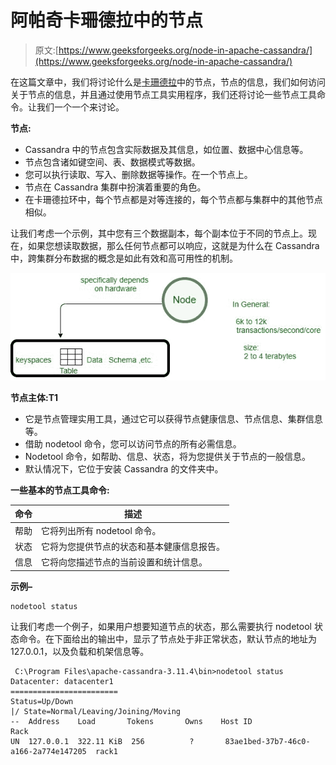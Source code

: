 # 阿帕奇卡珊德拉中的节点

> 原文:[https://www.geeksforgeeks.org/node-in-apache-cassandra/](https://www.geeksforgeeks.org/node-in-apache-cassandra/)

在这篇文章中，我们将讨论什么是[卡珊德拉](https://www.geeksforgeeks.org/introduction-to-apache-cassandra/)中的节点，节点的信息，我们如何访问关于节点的信息，并且通过使用节点工具实用程序，我们还将讨论一些节点工具命令。让我们一个一个来讨论。

**节点:**

*   Cassandra 中的节点包含实际数据及其信息，如位置、数据中心信息等。
*   节点包含诸如键空间、表、数据模式等数据。
*   您可以执行读取、写入、删除数据等操作。在一个节点上。
*   节点在 Cassandra 集群中扮演着重要的角色。
*   在卡珊德拉环中，每个节点都是对等连接的，每个节点都与集群中的其他节点相似。

让我们考虑一个示例，其中您有三个数据副本，每个副本位于不同的节点上。现在，如果您想读取数据，那么任何节点都可以响应，这就是为什么在 Cassandra 中，跨集群分布数据的概念是如此有效和高可用性的机制。

![](img/88a8fe997118921a05bba6417282607f.png)

**节点主体:T1**

*   它是节点管理实用工具，通过它可以获得节点健康信息、节点信息、集群信息等。
*   借助 nodetool 命令，您可以访问节点的所有必需信息。
*   Nodetool 命令，如帮助、信息、状态，将为您提供关于节点的一般信息。
*   默认情况下，它位于安装 Cassandra 的文件夹中。

**一些基本的节点工具命令:**

<center>

| 命令 | 描述 |
| --- | --- |
| 帮助 | 它将列出所有 nodetool 命令。 |
| 状态 | 它将为您提供节点的状态和基本健康信息报告。 |
| 信息 | 它将向您描述节点的当前设置和统计信息。 |

</center>

**示例–**

```
nodetool status

```

让我们考虑一个例子，如果用户想要知道节点的状态，那么需要执行 nodetool 状态命令。在下面给出的输出中，显示了节点处于非正常状态，默认节点的地址为 127.0.0.1，以及负载和机架信息等。

```
 C:\Program Files\apache-cassandra-3.11.4\bin>nodetool status
Datacenter: datacenter1
========================
Status=Up/Down
|/ State=Normal/Leaving/Joining/Moving
--  Address    Load       Tokens       Owns    Host ID                               Rack
UN  127.0.0.1  322.11 KiB  256          ?       83ae1bed-37b7-46c0-a166-2a774e147205  rack1 
```